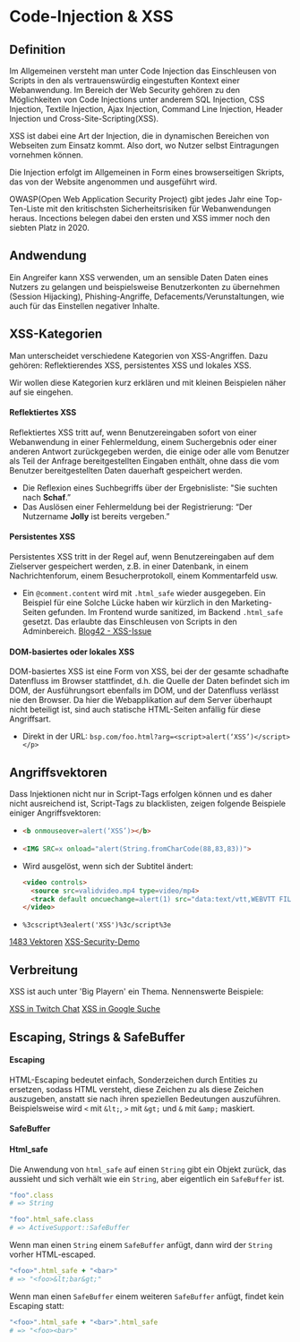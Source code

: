 # Code-Injection & XSS

## Definition
Im Allgemeinen versteht man unter Code Injection das Einschleusen von Scripts in den als vertrauenswürdig eingestuften Kontext einer Webanwendung. Im Bereich der Web Security gehören zu den Möglichkeiten von Code Injections unter anderem SQL Injection, CSS Injection, Textile Injection, Ajax Injection, Command Line Injection, Header Injection und Cross-Site-Scripting(XSS).

XSS ist dabei eine Art der Injection, die in dynamischen Bereichen von Webseiten zum Einsatz kommt. Also dort, wo Nutzer selbst Eintragungen vornehmen können.

Die Injection erfolgt im Allgemeinen in Form eines browserseitigen Skripts, das von der Website angenommen und ausgeführt wird.

OWASP(Open Web Application Security Project) gibt jedes Jahr eine Top-Ten-Liste mit den kritischsten Sicherheitsrisiken für Webanwendungen heraus. Incections belegen dabei den ersten und XSS immer noch den siebten Platz in 2020.

## Andwendung
Ein Angreifer kann XSS verwenden, um an sensible Daten Daten eines Nutzers zu gelangen und beispielsweise Benutzerkonten zu übernehmen (Session Hijacking), Phishing-Angriffe, Defacements/Verunstaltungen, wie auch für das Einstellen negativer Inhalte.

## XSS-Kategorien
Man unterscheidet verschiedene Kategorien von XSS-Angriffen. Dazu gehören: Reflektierendes XSS, persistentes XSS und lokales XSS.

Wir wollen diese Kategorien kurz erklären und mit kleinen Beispielen näher auf sie eingehen.

#### Reflektiertes XSS
Reflektiertes XSS tritt auf, wenn Benutzereingaben sofort von einer Webanwendung in einer Fehlermeldung, einem Suchergebnis oder einer anderen Antwort zurückgegeben werden, die einige oder alle vom Benutzer als Teil der Anfrage bereitgestellten Eingaben enthält, ohne dass die vom Benutzer bereitgestellten Daten dauerhaft gespeichert werden.

- Die Reflexion eines Suchbegriffs über der Ergebnisliste:
   "Sie suchten nach **Schaf**.”
- Das Auslösen einer Fehlermeldung bei der Registrierung:
   “Der Nutzername **Jolly** ist bereits vergeben.”

#### Persistentes XSS
Persistentes XSS tritt in der Regel auf, wenn Benutzereingaben auf dem Zielserver gespeichert werden, z.B. in einer Datenbank, in einem Nachrichtenforum, einem Besucherprotokoll, einem Kommentarfeld usw.
- Ein `@comment.content` wird mit `.html_safe` wieder ausgegeben. Ein Beispiel für eine Solche Lücke haben wir kürzlich in den Marketing-Seiten gefunden. Im Frontend wurde sanitized, im Backend `.html_safe` gesetzt. Das erlaubte das Einschleusen von Scripts in den Adminbereich.
[Blog42 - XSS-Issue](https://git.42he.com/42he/gems-for-marketing-pages/blog42/-/issues/4)

#### DOM-basiertes oder lokales XSS
DOM-basiertes XSS ist eine Form von XSS, bei der der gesamte schadhafte Datenfluss im Browser stattfindet, d.h. die Quelle der Daten befindet sich im DOM, der Ausführungsort ebenfalls im DOM, und der Datenfluss verlässt nie den Browser. Da hier die Webapplikation auf dem Server überhaupt nicht beteiligt ist, sind auch statische HTML-Seiten anfällig für diese Angriffsart.
- Direkt in der URL:
`bsp.com/foo.html?arg=<script>alert(‘XSS’)</script></p>`

## Angriffsvektoren
Dass Injektionen nicht nur in Script-Tags erfolgen können und es daher nicht ausreichend ist, Script-Tags zu blacklisten, zeigen folgende Beispiele einiger Angriffsvektoren:

- ``` html
  <b onmouseover=alert(‘XSS’)></b>
  ```
- ``` html
  <IMG SRC=x onload="alert(String.fromCharCode(88,83,83))">
  ```
- Wird ausgelöst, wenn sich der Subtitel ändert:
  ``` html
  <video controls>
    <source src=validvideo.mp4 type=video/mp4>
    <track default oncuechange=alert(1) src="data:text/vtt,WEBVTT FILE 1 00:00:00.000 --> 00:00:05.000 <b>XSS</b> ">
  </video>
  ```
- `%3cscript%3ealert('XSS')%3c/script%3e`

[1483 Vektoren](https://gist.github.com/kurobeats/9a613c9ab68914312cbb415134795b45)
[XSS-Security-Demo](https://github.com/Shivelle/XSS-Security-Demo)

## Verbreitung
XSS ist auch unter 'Big Playern' ein Thema. Nennenswerte Beispiele:

[XSS in Twitch Chat](https://www.youtube.com/watch?v=2GtbY1XWGlQ)
[XSS in Google Suche](https://www.youtube.com/watch?v=gVrdE6g_fa8)


## Escaping, Strings & SafeBuffer
#### Escaping
HTML-Escaping bedeutet einfach, Sonderzeichen durch Entities zu ersetzen, sodass HTML versteht, diese Zeichen zu als diese Zeichen auszugeben, anstatt sie nach ihren speziellen Bedeutungen auszuführen. Beispielsweise wird `<` mit `&lt;`, `>` mit `&gt;` und `&` mit `&amp;` maskiert.

#### SafeBuffer

#### Html_safe
Die Anwendung von `html_safe` auf einen `String` gibt ein Objekt zurück, das aussieht und sich verhält wie ein `String`, aber eigentlich ein `SafeBuffer` ist.

``` ruby
"foo".class
# => String
```
``` ruby
"foo".html_safe.class
# => ActiveSupport::SafeBuffer
```
Wenn man einen `String` einem `SafeBuffer` anfügt, dann wird der `String` vorher HTML-escaped.
``` ruby
"<foo>".html_safe + "<bar>"
# => "<foo>&lt;bar&gt;"
```
Wenn man einen `SafeBuffer` einem weiteren `SafeBuffer` anfügt, findet kein  Escaping statt:
```ruby
"<foo>".html_safe + "<bar>".html_safe
# => "<foo><bar>"
```

